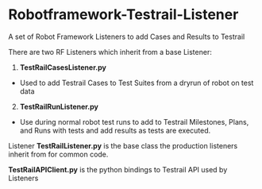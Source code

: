 # Robotframework-Testrail-Listener
A set of Robot Framework Listeners to add Cases and Results to Testrail 

There are two RF Listeners which inherit from a base Listener:

1. **TestRailCasesListener.py**
  * Used to add Testrail Cases to Test Suites from a dryrun of robot on test data
2. **TestRailRunListener.py**
  * Use during normal robot test runs to add to Testrail Milestones, Plans, and Runs with tests and add results as tests are executed.

Listener **TestRailListener.py** is the base class the production listeners inherit from for common code.


**TestRailAPIClient.py** is the python bindings to Testrail API used by Listeners
